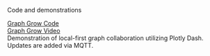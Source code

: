 Code and demonstrations

[Graph Grow Code](https://github.com/scott-h-system-analyst/scott-h-system-analyst.github.io/tree/main/graph_grow_mqtt)  
[Graph Grow Video](https://www.linkedin.com/posts/scott-h-system-analyst_plotly-dash-dfds-activity-7033319022272110592-STeP/)  
Demonstration of local-first graph collaboration utilizing Plotly Dash. Updates are added via MQTT. 
